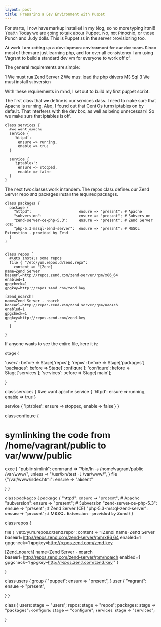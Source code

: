 ```yaml
---
layout: post
title: Preparing a Dev Environment with Puppet
---
```


For starts, I now have markup installed in my blog, so no more typing html!! Yea!\n
Today we are going to talk about Puppet.  No, not Pinochio, or those Punch and Judy dolls.  This is Puppet as in the server provisioning tool.

At work I am setting up a development environment for our dev team.  Since most of them are just learning php, and for over all consistency I am using Vagrant to build a standard dev vm for everyone to work off of.

The general requirements are simple:

 1 We must run Zend Server 
 2 We must load the php drivers MS Sql
 3 We must install subversion

With these requirements in mind, I set out to build my first puppet script.

The first class that we define is our services class.  I need to make sure that Apache is running.  Also, I found out that Cent Os turns iptables on by default.  That interferes with the dev box, as well as being unnecessary!  So we make sure that iptables is off.

    class services {
      #we want apache
      service { 
        'httpd':
          ensure => running,
          enable => true
      }
    
      service {
        'iptables':
          ensure => stopped,
          enable => false
      }
    }

The next two classes work in tandem.  The repos class defines our Zend Server repo and packages install the required packages.

    class packages {
      package {
        "httpd":                      ensure => "present"; # Apache
        "subversion":                 ensure => "present"; # Subversion
        "zend-server-ce-php-5.3":     ensure => "present"; # Zend Server (CE)
        "php-5.3-mssql-zend-server":  ensure => "present"; # MSSQL Extenstion - provided by Zend
      }
    }
     
     
    class repos {
      #lets install some repos
      file { "/etc/yum.repos.d/zend.repo":
        content => "[Zend]
    name=Zend Server
    baseurl=http://repos.zend.com/zend-server/rpm/x86_64
    enabled=1
    gpgcheck=1
    gpgkey=http://repos.zend.com/zend.key
    
    [Zend_noarch]
    name=Zend Server - noarch
    baseurl=http://repos.zend.com/zend-server/rpm/noarch
    enabled=1
    gpgcheck=1
    gpgkey=http://repos.zend.com/zend.key
        "
      }
     
    }

If anyone wants to see the entire file, here it is:
    
stage { 
  
  'users':      before => Stage['repos'];
  'repos':      before => Stage['packages'];
  'packages':   before => Stage['configure'];
  'configure':  before => Stage['services'];
  'services':   before => Stage['main'];
  
}
 
class services {
  #we want apache
  service { 
    'httpd':
      ensure => running,
      enable => true
  }

  service {
    'iptables':
      ensure => stopped,
      enable => false
  }
}
 
class configure {
  
  # symlinking the code from /home/vagrant/public to var/www/public
  exec { "public simlink":
    command => "/bin/ln -s /home/vagrant/public /var/www/",
    unless  => "/usr/bin/test -L /var/www/",
  }
  file {"/var/www/index.html":
    ensure => "absent"

  }
}
 
class packages {
  package {
    "httpd":                      ensure => "present"; # Apache
    "subversion":                 ensure => "present"; # Subversion
    "zend-server-ce-php-5.3":     ensure => "present"; # Zend Server (CE)
    "php-5.3-mssql-zend-server":  ensure => "present"; # MSSQL Extenstion - provided by Zend
  }
}
 
 
class repos {
  
  file { "/etc/yum.repos.d/zend.repo":
    content => "[Zend]
name=Zend Server
baseurl=http://repos.zend.com/zend-server/rpm/x86_64
enabled=1
gpgcheck=1
gpgkey=http://repos.zend.com/zend.key

[Zend_noarch]
name=Zend Server - noarch
baseurl=http://repos.zend.com/zend-server/rpm/noarch
enabled=1
gpgcheck=1
gpgkey=http://repos.zend.com/zend.key
    "
  }
 
}
 
class users
{
  group { "puppet":
    ensure => "present",
  }
  user { "vagrant":
    ensure => "present",

  }
}

class { 
  users:      stage => "users";
  repos:      stage => "repos";
  packages:   stage => "packages";
  configure:  stage => "configure";
  services:   stage => "services";

}
